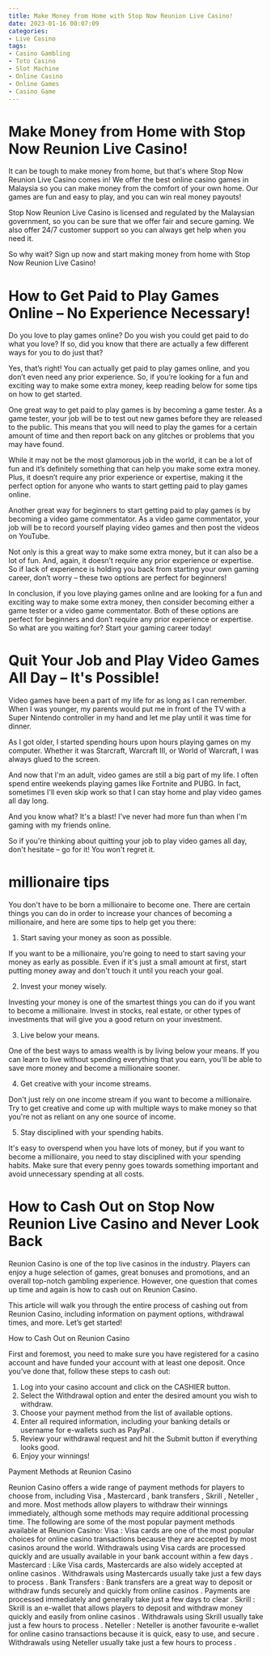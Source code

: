 ```yaml
---
title: Make Money from Home with Stop Now Reunion Live Casino!
date: 2023-01-16 00:07:09
categories:
- Live Casino
tags:
- Casino Gambling
- Toto Casino
- Slot Machine
- Online Casino
- Online Games
- Casino Game
---
```



#  Make Money from Home with Stop Now Reunion Live Casino!

It can be tough to make money from home, but that's where Stop Now Reunion Live Casino comes in! We offer the best online casino games in Malaysia so you can make money from the comfort of your own home. Our games are fun and easy to play, and you can win real money payouts!

Stop Now Reunion Live Casino is licensed and regulated by the Malaysian government, so you can be sure that we offer fair and secure gaming. We also offer 24/7 customer support so you can always get help when you need it.

So why wait? Sign up now and start making money from home with Stop Now Reunion Live Casino!

#  How to Get Paid to Play Games Online – No Experience Necessary!

Do you love to play games online? Do you wish you could get paid to do what you love? If so, did you know that there are actually a few different ways for you to do just that?

Yes, that’s right! You can actually get paid to play games online, and you don’t even need any prior experience. So, if you’re looking for a fun and exciting way to make some extra money, keep reading below for some tips on how to get started.

One great way to get paid to play games is by becoming a game tester. As a game tester, your job will be to test out new games before they are released to the public. This means that you will need to play the games for a certain amount of time and then report back on any glitches or problems that you may have found.

While it may not be the most glamorous job in the world, it can be a lot of fun and it’s definitely something that can help you make some extra money. Plus, it doesn’t require any prior experience or expertise, making it the perfect option for anyone who wants to start getting paid to play games online.

Another great way for beginners to start getting paid to play games is by becoming a video game commentator. As a video game commentator, your job will be to record yourself playing video games and then post the videos on YouTube.

Not only is this a great way to make some extra money, but it can also be a lot of fun. And, again, it doesn’t require any prior experience or expertise. So if lack of experience is holding you back from starting your own gaming career, don’t worry – these two options are perfect for beginners!

In conclusion, if you love playing games online and are looking for a fun and exciting way to make some extra money, then consider becoming either a game tester or a video game commentator. Both of these options are perfect for beginners and don’t require any prior experience or expertise. So what are you waiting for? Start your gaming career today!

#  Quit Your Job and Play Video Games All Day – It's Possible!

Video games have been a part of my life for as long as I can remember. When I was younger, my parents would put me in front of the TV with a Super Nintendo controller in my hand and let me play until it was time for dinner.

As I got older, I started spending hours upon hours playing games on my computer. Whether it was Starcraft, Warcraft III, or World of Warcraft, I was always glued to the screen.

And now that I'm an adult, video games are still a big part of my life. I often spend entire weekends playing games like Fortnite and PUBG. In fact, sometimes I'll even skip work so that I can stay home and play video games all day long.

And you know what? It's a blast! I've never had more fun than when I'm gaming with my friends online.

So if you're thinking about quitting your job to play video games all day, don't hesitate – go for it! You won't regret it.

#  millionaire tips 

You don't have to be born a millionaire to become one. There are certain things you can do in order to increase your chances of becoming a millionaire, and here are some tips to help get you there:

1. Start saving your money as soon as possible.

If you want to be a millionaire, you're going to need to start saving your money as early as possible. Even if it's just a small amount at first, start putting money away and don't touch it until you reach your goal.

2. Invest your money wisely.

Investing your money is one of the smartest things you can do if you want to become a millionaire. Invest in stocks, real estate, or other types of investments that will give you a good return on your investment.

3. Live below your means.

One of the best ways to amass wealth is by living below your means. If you can learn to live without spending everything that you earn, you'll be able to save more money and become a millionaire sooner.

4. Get creative with your income streams.

Don't just rely on one income stream if you want to become a millionaire. Try to get creative and come up with multiple ways to make money so that you're not as reliant on any one source of income.

5. Stay disciplined with your spending habits.

It's easy to overspend when you have lots of money, but if you want to become a millionaire, you need to stay disciplined with your spending habits. Make sure that every penny goes towards something important and avoid unnecessary spending at all costs.

#  How to Cash Out on Stop Now Reunion Live Casino and Never Look Back

Reunion Casino is one of the top live casinos in the industry. Players can enjoy a huge selection of games, great bonuses and promotions, and an overall top-notch gambling experience. However, one question that comes up time and again is how to cash out on Reunion Casino.

This article will walk you through the entire process of cashing out from Reunion Casino, including information on payment options, withdrawal times, and more. Let’s get started!

How to Cash Out on Reunion Casino

First and foremost, you need to make sure you have registered for a casino account and have funded your account with at least one deposit. Once you’ve done that, follow these steps to cash out:

1. Log into your casino account and click on the CASHIER button.
2. Select the Withdrawal option and enter the desired amount you wish to withdraw.
3. Choose your payment method from the list of available options.
4. Enter all required information, including your banking details or username for e-wallets such as PayPal .
5. Review your withdrawal request and hit the Submit button if everything looks good.
6. Enjoy your winnings!

Payment Methods at Reunion Casino

Reunion Casino offers a wide range of payment methods for players to choose from, including Visa , Mastercard , bank transfers , Skrill , Neteller , and more. Most methods allow players to withdraw their winnings immediately, although some methods may require additional processing time. The following are some of the most popular payment methods available at Reunion Casino:
Visa : Visa cards are one of the most popular choices for online casino transactions because they are accepted by most casinos around the world. Withdrawals using Visa cards are processed quickly and are usually available in your bank account within a few days .   Mastercard : Like Visa cards, Mastercards are also widely accepted at online casinos . Withdrawals using Mastercards usually take just a few days to process . Bank Transfers : Bank transfers are a great way to deposit or withdraw funds securely and quickly from online casinos . Payments are processed immediately and generally take just a few days to clear . Skrill : Skrill is an e-wallet that allows players to deposit and withdraw money quickly and easily from online casinos . Withdrawals using Skrill usually take just a few hours to process . Neteller : Neteller is another favourite e-wallet for online casino transactions because it is quick, easy to use, and secure . Withdrawals using Neteller usually take just a few hours to process .



